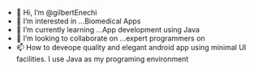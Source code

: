 - 👋 Hi, I’m @gilbertEnechi
- 👀 I’m interested in ...Biomedical Apps
- 🌱 I’m currently learning ...App development using Java
- 💞️ I’m looking to collaborate on ...expert programmers on
- 📫 How to deveope quality and elegant android app using minimal UI facilities.
I use Java as my programing environment

<!---
gilbertEnechi/gilbertEnechi is a ✨ special ✨ repository because its `README.md` (this file) appears on your GitHub profile.
You can click the Preview link to take a look at your changes.
--->
